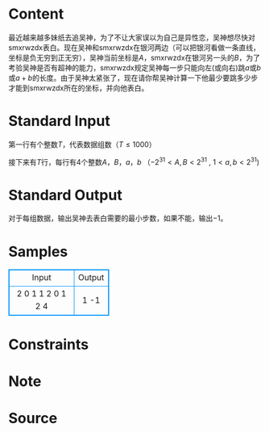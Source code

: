 
# Content

最近越来越多妹纸去追吴神，为了不让大家误以为自己是异性恋，吴神想尽快对smxrwzdx表白。现在吴神和smxrwzdx在银河两边（可以把银河看做一条直线，坐标是负无穷到正无穷），吴神当前坐标是$A$，smxrwzdx在银河另一头的$B$，为了考验吴神是否有超神的能力，smxrwzdx规定吴神每一步只能向左(或向右)跳$a$或$b$或$a+b$的长度。由于吴神太紧张了，现在请你帮吴神计算一下他最少要跳多少步才能到smxrwzdx所在的坐标，并向他表白。

# Standard Input

第一行有个整数$T$，代表数据组数（$T\leq 1000$）

接下来有$T$行，每行有$4$个整数$A$，$B$，$a$，$b$ （$-2^{31} < A,B < 2^{31}$ , $1 < a,b < 2^{31}$)

# Standard Output

对于每组数据，输出吴神去表白需要的最小步数，如果不能，输出$-1$。

# Samples

<style>
        table,table tr th, table tr td { border:1px solid #0094ff; }
        table { width: 200px; min-height: 25px; line-height: 25px; text-align: center; border-collapse: collapse;}   
    </style>
<table>
	<tr>
		<td>Input</td>
		<td>Output</td>
	</tr>
<tr><td>2
0 1 1 2
0 1 2 4</td><td>1
-1</td></tr></table>


# Constraints



# Note



# Source


